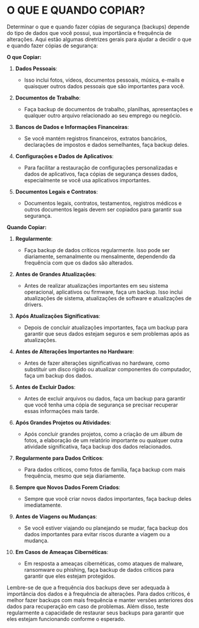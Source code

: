 # O QUE E QUANDO COPIAR?
Determinar o que e quando fazer cópias de segurança (backups) depende do tipo de dados que você possui, sua importância e frequência de alterações. Aqui estão algumas diretrizes gerais para ajudar a decidir o que e quando fazer cópias de segurança:

**O que Copiar:**

1. **Dados Pessoais**:
   - Isso inclui fotos, vídeos, documentos pessoais, música, e-mails e quaisquer outros dados pessoais que são importantes para você.

2. **Documentos de Trabalho**:
   - Faça backup de documentos de trabalho, planilhas, apresentações e qualquer outro arquivo relacionado ao seu emprego ou negócio.

3. **Bancos de Dados e Informações Financeiras**:
   - Se você mantém registros financeiros, extratos bancários, declarações de impostos e dados semelhantes, faça backup deles.

4. **Configurações e Dados de Aplicativos**:
   - Para facilitar a restauração de configurações personalizadas e dados de aplicativos, faça cópias de segurança desses dados, especialmente se você usa aplicativos importantes.

5. **Documentos Legais e Contratos**:
   - Documentos legais, contratos, testamentos, registros médicos e outros documentos legais devem ser copiados para garantir sua segurança.

**Quando Copiar:**

1. **Regularmente**:
   - Faça backup de dados críticos regularmente. Isso pode ser diariamente, semanalmente ou mensalmente, dependendo da frequência com que os dados são alterados.

2. **Antes de Grandes Atualizações**:
   - Antes de realizar atualizações importantes em seu sistema operacional, aplicativos ou firmware, faça um backup. Isso inclui atualizações de sistema, atualizações de software e atualizações de drivers.

3. **Após Atualizações Significativas**:
   - Depois de concluir atualizações importantes, faça um backup para garantir que seus dados estejam seguros e sem problemas após as atualizações.

4. **Antes de Alterações Importantes no Hardware**:
   - Antes de fazer alterações significativas no hardware, como substituir um disco rígido ou atualizar componentes do computador, faça um backup dos dados.

5. **Antes de Excluir Dados**:
   - Antes de excluir arquivos ou dados, faça um backup para garantir que você tenha uma cópia de segurança se precisar recuperar essas informações mais tarde.

6. **Após Grandes Projetos ou Atividades**:
   - Após concluir grandes projetos, como a criação de um álbum de fotos, a elaboração de um relatório importante ou qualquer outra atividade significativa, faça backup dos dados relacionados.

7. **Regularmente para Dados Críticos**:
   - Para dados críticos, como fotos de família, faça backup com mais frequência, mesmo que seja diariamente.

8. **Sempre que Novos Dados Forem Criados**:
   - Sempre que você criar novos dados importantes, faça backup deles imediatamente.

9. **Antes de Viagens ou Mudanças**:
   - Se você estiver viajando ou planejando se mudar, faça backup dos dados importantes para evitar riscos durante a viagem ou a mudança.

10. **Em Casos de Ameaças Cibernéticas**:
    - Em resposta a ameaças cibernéticas, como ataques de malware, ransomware ou phishing, faça backup de dados críticos para garantir que eles estejam protegidos.

Lembre-se de que a frequência dos backups deve ser adequada à importância dos dados e à frequência de alterações. Para dados críticos, é melhor fazer backups com mais frequência e manter versões anteriores dos dados para recuperação em caso de problemas. Além disso, teste regularmente a capacidade de restaurar seus backups para garantir que eles estejam funcionando conforme o esperado.
